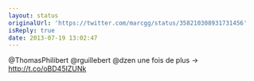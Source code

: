 ```yaml
---
layout: status
originalUrl: 'https://twitter.com/marcgg/status/358210308931731456'
isReply: true
date: 2013-07-19 13:02:47
---
```


@ThomasPhilibert @rguillebert @dzen une fois de plus -&gt; http://t.co/oBD45IZUNk
